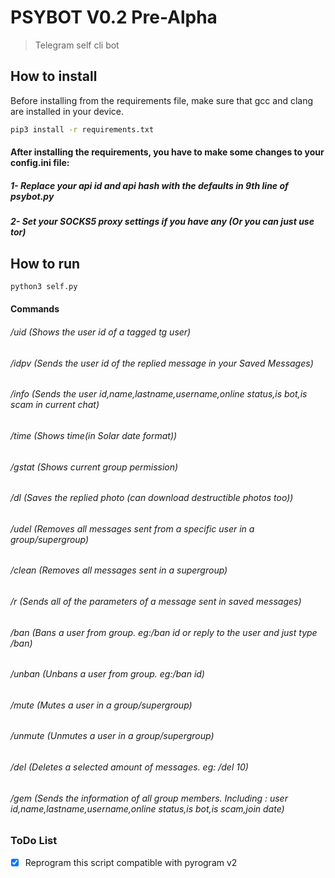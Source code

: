 # PSYBOT V0.2 Pre-Alpha
>Telegram self cli bot


## How to install
Before installing from the requirements file, make sure that gcc and clang are installed in your device.
```bash
pip3 install -r requirements.txt
```
#### After installing the requirements, you have to make some changes to your **config.ini** file:
##### 1- Replace your api id and api hash with the defaults in 9th line of psybot.py
##### 2- Set your SOCKS5 proxy settings if you have any (Or you can just use tor)<br>


## How to run
```bash
python3 self.py
```

#### Commands
###### /uid (Shows the user id of a tagged tg user)
###### /idpv (Sends the user id of the replied message in your Saved Messages)
###### /info (Sends the user id,name,lastname,username,online status,is bot,is scam in current chat)
###### /time (Shows time(in Solar date format))
###### /gstat (Shows current group permission)
###### /dl (Saves the replied photo (can download destructible photos too))
###### /udel (Removes all messages sent from a specific user in a group/supergroup)
###### /clean (Removes all messages sent in a supergroup)
###### /r (Sends all of the parameters of a message sent in saved messages)
###### /ban (Bans a user from group. eg:/ban id or reply to the user and just type /ban)
###### /unban (Unbans a user from group. eg:/ban id)
###### /mute (Mutes a user in a group/supergroup)
###### /unmute (Unmutes a user in a group/supergroup)
###### /del (Deletes a selected amount of messages. eg: /del 10)
###### /gem (Sends the information of all group members. Including : user id,name,lastname,username,online status,is bot,is scam,join date)


### ToDo List
- [X] Reprogram this script compatible with pyrogram v2
